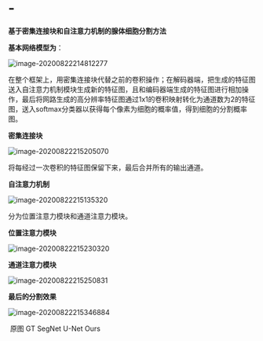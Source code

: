 # -
**基于密集连接块和自注意力机制的腺体细胞分割方法**



**基本网络模型为**：



![image-20200822214812277](C:\Users\Mosu\AppData\Roaming\Typora\typora-user-images\image-20200822214812277.png)

在整个框架上，用密集连接块代替之前的卷积操作；在解码器端，把生成的特征图送入自注意力机制模块生成新的特征图，且和编码器端生成的特征图进行相加操作，最后将网路生成的高分辨率特征图通过1x1的卷积映射转化为通道数为2的特征图，送入softmax分类器以获得每个像素为细胞的概率值，得到细胞的分割概率图。



**密集连接块**

![image-20200822215205070](C:\Users\Mosu\AppData\Roaming\Typora\typora-user-images\image-20200822215205070.png)

将每经过一次卷积的特征图保留下来，最后合并所有的输出通道。



**自注意力机制**

![image-20200822215135320](C:\Users\Mosu\AppData\Roaming\Typora\typora-user-images\image-20200822215135320.png)

分为位置注意力模块和通道注意力模块。

**位置注意力模块**

![image-20200822215230320](C:\Users\Mosu\AppData\Roaming\Typora\typora-user-images\image-20200822215230320.png)

**通道注意力模块**

![image-20200822215250831](C:\Users\Mosu\AppData\Roaming\Typora\typora-user-images\image-20200822215250831.png)





**最后的分割效果**

![image-20200822215346884](C:\Users\Mosu\AppData\Roaming\Typora\typora-user-images\image-20200822215346884.png)

​						原图							GT						SegNet					 U-Net					 Ours
